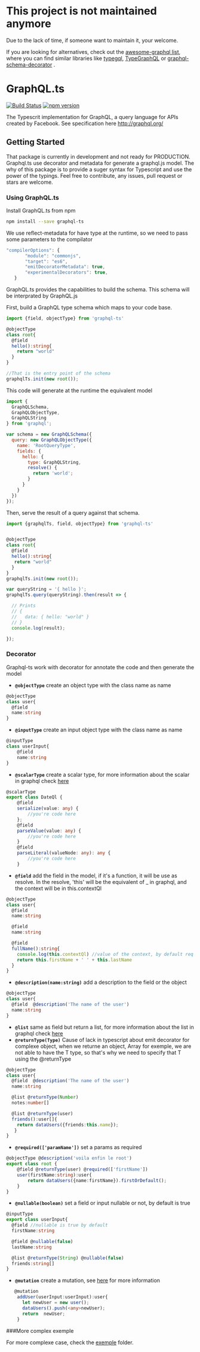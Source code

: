 # This project is not maintained anymore
Due to the lack of time, if someone want to maintain it, your welcome.

If you are looking for alternatives, check out the [awesome-graphql list](https://github.com/chentsulin/awesome-graphql#lib-ts), where you can find similar libraries like [typegql](https://github.com/prismake/typegql), [TypeGraphQL](https://19majkel94.github.io/type-graphql) or [graphql-schema-decorator](https://github.com/indigotech/graphql-schema-decorator)
.

# GraphQL.ts
[![Build Status](https://travis-ci.org/nicolasgere/graphql-ts.svg?branch=dev)](https://travis-ci.org/nicolasgere/graphql-ts?branch=dev)
[![npm version](https://badge.fury.io/js/graphql-ts.svg)](https://badge.fury.io/js/graphql-ts)


The Typescrit implementation for GraphQL, a query language for APIs created by Facebook.
See specification here http://graphql.org/




## Getting Started

That package is currently in development and not ready for PRODUCTION. Graphql.ts use decorator and metadata for generate a graphql.js model. The why of this package is to provide a suger syntax for Typescript and use the power of the typings.
Feel free to contribute, any issues, pull request or stars are welcome.

### Using GraphQL.ts

Install GraphQL.ts from npm

```sh
npm install --save graphql-ts
```

We use reflect-metadata for have type at the runtime, so we need to pass some parameters to the compilator

```js
"compilerOptions": {
       "module": "commonjs",
       "target": "es6",
       "emitDecoratorMetadata": true,
       "experimentalDecorators": true,
   }
```



GraphQL.ts provides the capabilities to build the schema. This schema will be interprated by GraphQL.js

First, build a GraphQL type schema which maps to your code base.

```ts
import {field, objectType} from 'graphql-ts'

@objectType
class root{
  @field
  hello():string{
    return "world"
  }
}

//That is the entry point of the schema
graphqlTs.init(new root());
```
This code will generate at the runtime the equivalent  model

```js
import {
  GraphQLSchema,
  GraphQLObjectType,
  GraphQLString
} from 'graphql';

var schema = new GraphQLSchema({
  query: new GraphQLObjectType({
    name: 'RootQueryType',
    fields: {
      hello: {
        type: GraphQLString,
        resolve() {
          return 'world';
        }
      }
    }
  })
});
```


Then, serve the result of a query against that schema.

```ts
import {graphqlTs, field, objectType} from 'graphql-ts'


@objectType
class root{
  @field
  hello():string{
   return "world"
  }
}
graphqlTs.init(new root());

var queryString = '{ hello }';
graphqlTs.query(queryString).then(result => {

  // Prints
  // {
  //   data: { hello: "world" }
  // }
  console.log(result);

});
```
### Decorator
Graphql-ts work with decorator for annotate the code and then generate the model
+ <code><strong>@objectType</strong></code> create an object type with the class name as name
```ts
@objectType
class user{
  @field
  name:string
}
```

+ <code><strong>@inputType</strong></code> create an input object type with the class name as name
```ts
@inputType
class userInput{
    @field
    name:string
}
```
+ <code><strong>@scalarType</strong></code> create a scalar type, for more information about the scalar in graphql check [here](http://graphql.org/graphql-js/type/#graphqlscalartype)

```ts
@scalarType
export class DateQl {
    @field
    serialize(value: any) {
        //you're code here
    };
    @field
    parseValue(value: any) {
        //you're code here
    }
    @field
    parseLiteral(valueNode: any): any {
        //you're code here
    }
```
+ <code><strong>@field</strong></code> add the field in the model, if it's a function, it will be use as resolve.
In the resolve, 'this' will be the equivalent of _ in graphql, and the context will be in this.contextQl
```ts
@objectType
class user{
  @field
  name:string

  @field
  name:string

  @field
  fullName():string{
    console.log(this.contextQl) //value of the context, by default req
    return this.firstName + ' ' + this.lastName
  }
}
```

+ <code><strong>@description(name:string)</strong></code> add a description to the field or the object
```ts
@objectType
class user{
  @field  @description('The name of the user')
  name:string
}
```
+ <code><strong>@list</strong></code> same as field but return a list, for more information about the list in graphql check [here](http://graphql.org/graphql-js/type/#graphqllist)
+  <code><strong>@returnType(Type)</strong></code> Cause of lack in typescript about emit decorator for complexe object, when we returne an object<T>, Array<T> for exemple, we are not able to have the T type, so that's why we need to specify that T using the @returnType
```ts
@objectType
class user{
  @field  @description('The name of the user')
  name:string

  @list @returnType(Number)
  notes:number[]

  @list @returnType(user)
  friends():user[]{
    return dataUsers({friends:this.name});
   }
}
```

+ <code><strong>@required(['paramName'])</strong></code> set a params as required
```ts
@objectType @description('voila enfin le root')
export class root {
    @field @returnType(user) @required(['firstName'])
    user(firstName:string):user{
        return dataUsers({name:firstName}).firstOrDefault();
    }
}
```
+ <code><strong>@nullable(boolean)</strong></code> set a field or input nullable or not, by default is true
```ts
@inputType
export class userInput{
  @field //nullable is true by default
  firstName:string

  @field @nullable(false)
  lastName:string

  @list @returnType(String) @nullable(false)
  friends:string[]
}
```
+ <code><strong>@mutation</strong></code> create a mutation, see [here](http://graphql.org/graphql-js/mutations-and-input-types/) for more information
```ts
   @mutation
    addUser(userInput:userInput):user{
      let newUser = new user();
      dataUsers().push(<any>newUser);
      return  newUser;
    }
```

###More complex exemple

For more complexe case, check the [exemple](exemple/) folder.
```
